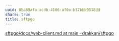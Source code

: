 ```yaml
---
uuid: 0ba89afa-acdb-4106-af0a-b37bbb9518dd
share: true
title: sftpgo
---
```

[sftpgo/docs/web-client.md at main · drakkan/sftpgo](https://github.com/drakkan/sftpgo/blob/main/docs/web-client.md)
